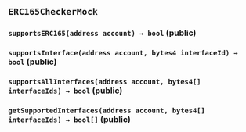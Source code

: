 ## `ERC165CheckerMock`






### `supportsERC165(address account) → bool` (public)





### `supportsInterface(address account, bytes4 interfaceId) → bool` (public)





### `supportsAllInterfaces(address account, bytes4[] interfaceIds) → bool` (public)





### `getSupportedInterfaces(address account, bytes4[] interfaceIds) → bool[]` (public)








